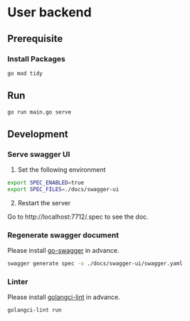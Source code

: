 # User backend

## Prerequisite

### Install Packages

```bash
go mod tidy
```

## Run

```bash
go run main.go serve
```

## Development

### Serve swagger UI

1. Set the following environment

```bash
export SPEC_ENABLED=true
export SPEC_FILES=./docs/swagger-ui
```

2. Restart the server

Go to http://localhost:7712/.spec to see the doc.

### Regenerate swagger document

Please install [go-swagger](https://goswagger.io/install.html) in advance.

```bash
swagger generate spec -o ./docs/swagger-ui/swagger.yaml
```

### Linter

Please install [golangci-lint](https://golangci-lint.run/usage/install/) in advance.

```bash
golangci-lint run
```
